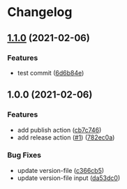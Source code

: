 # Changelog

## [1.1.0](https://www.github.com/andrewmcodes/gem-release-demo/compare/v1.0.0...v1.1.0) (2021-02-06)


### Features

* test commit ([6d6b84e](https://www.github.com/andrewmcodes/gem-release-demo/commit/6d6b84e170d113956e1fdb769e05f2297aafa146))

## 1.0.0 (2021-02-06)


### Features

* add publish action ([cb7c746](https://www.github.com/andrewmcodes/gem-release-demo/commit/cb7c746bcbc2b069c00b82b86c8f055f0f5275cd))
* add release action ([#1](https://www.github.com/andrewmcodes/gem-release-demo/issues/1)) ([782ec0a](https://www.github.com/andrewmcodes/gem-release-demo/commit/782ec0a1ec881b29f7a28769ba644373b1ec8b78))


### Bug Fixes

* update version-file ([c366cb5](https://www.github.com/andrewmcodes/gem-release-demo/commit/c366cb5b75b45b6fb51ffa8d0075164f991dabaa))
* update version-file input ([da53dc0](https://www.github.com/andrewmcodes/gem-release-demo/commit/da53dc000e0f13e2573e01190d64a580b845e6e7))
